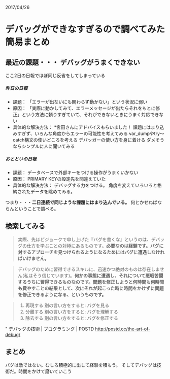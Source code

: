 2017/04/26
# デバッグができなすぎるので調べてみた簡易まとめ

## 最近の課題・・・ デバッグがうまくできない
ここ2日の日報でほぼ同じ反省をしてしまっている

##### 昨日の日報
- 課題：
「エラーが出ないにも関わらず動かない」という状況に弱い
- 原因：
「実際に動かしてみて、エラーメッセージが出たらそれをもとに修正」という方法に頼りすぎていて、それができないときにうまく対応できない
- 具体的な解決方法：
*宮田さんにアドバイスもらいました！
課題にはまり込みすぎず、いろんな角度からエラーの可能性を考えてみる
var_dumpやtry～catch構文の使いどころを考える
デバッガーの使い方を身に着ける
ダメそうならシンプルに人に聞いてみる

##### おとといの日報
- 課題：
データベースで外部キーをつける操作がうまくいかない
- 原因：
PRIMARY KEYの設定先を間違えていた
- 具体的な解決方法：
デバッグする力をつける。
角度を変えていろいろと格納されたデータを眺めてみる。

つまり・・・**二日連続で同じような課題にはまり込んでいる。**
何とかせねばならんということで調べる。

## 検索してみる

> 実際、先ほどジョークで申し上げた『バグを書くな』というのは、デバッグの仕方を学ぶことの対極にあるものです。**必要なのは経験です。バグに対するアプローチを見つけられるようになるためにはバグに遭遇しなければいけません。**

> デバッグのために習得できるスキルに、迅速かつ絶対のものは存在しません(私はそう信じています)。**何かの事態に遭遇し、それについて悪戦苦闘するうちに習得できるものなのです。問題を修正しようと何時間も何時間も費やすことの結果として、次にそれが起こった時に時間をかけずに問題を修正できるようになる、というものです。**


>	1. 再現する 別の言い方をすると: バグを見る
>2. 分離する 別の言い方をすると: バグを理解する
>3. 除去する 別の言い方をすると: バグを修正する

"
デバッグの技術 | プログラミング | POSTD
http://postd.cc/the-art-of-debug/

## まとめ

バグは敵ではない。むしろ積極的に出して経験を積もう。
そしてデバッグは技術だ。時間をかけて磨いていこう
